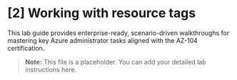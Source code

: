 # [2] Working with resource tags

This lab guide provides enterprise-ready, scenario-driven walkthroughs for mastering key Azure administrator tasks aligned with the AZ-104 certification.

> **Note:** This file is a placeholder. You can add your detailed lab instructions here.
